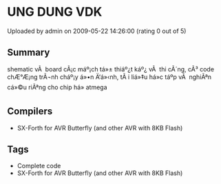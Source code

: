 # UNG DUNG VDK

Uploaded by admin on 2009-05-22 14:26:00 (rating 0 out of 5)

## Summary

shematic vÃ  board cÃ¡c máº¡ch tá»± thiáº¿t káº¿ vÃ  thi cÃ´ng, cÃ³ code chÆ°Æ¡ng trÃ¬nh cháº¡y á»•n Ä‘á»‹nh, tÃ i liá»‡u há»c táº­p vÃ  nghiÃªn cá»©u riÃªng cho chip há» atmega

## Compilers

- SX-Forth for AVR Butterfly (and other AVR with 8KB Flash)

## Tags

- Complete code
- SX-Forth for AVR Butterfly (and other AVR with 8KB Flash)
